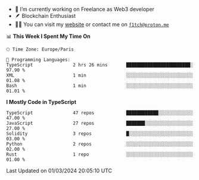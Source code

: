 - 🔭 I’m currently working on Freelance as Web3 developer
- 🪶 Blockchain Enthusiast
- 👨‍💻 You can visit my [website](https://f1tch.xyz) or contact me on [`f1tch@proton.me`](mailto:f1tch@proton.me)

<!--START_SECTION:waka-->
📊 **This Week I Spent My Time On** 

```text
🕑︎ Time Zone: Europe/Paris

💬 Programming Languages: 
TypeScript               2 hrs 26 mins       ████████████████████████░   97.90 % 
XML                      1 min               ░░░░░░░░░░░░░░░░░░░░░░░░░   01.08 % 
Bash                     1 min               ░░░░░░░░░░░░░░░░░░░░░░░░░   01.01 % 
```

**I Mostly Code in TypeScript** 

```text
TypeScript               47 repos            ████████████░░░░░░░░░░░░░   47.00 % 
JavaScript               27 repos            ███████░░░░░░░░░░░░░░░░░░   27.00 % 
Solidity                 3 repos             █░░░░░░░░░░░░░░░░░░░░░░░░   03.00 % 
Python                   2 repos             ░░░░░░░░░░░░░░░░░░░░░░░░░   02.00 % 
Rust                     1 repo              ░░░░░░░░░░░░░░░░░░░░░░░░░   01.00 % 
```




 Last Updated on 01/03/2024 20:05:10 UTC
<!--END_SECTION:waka-->
